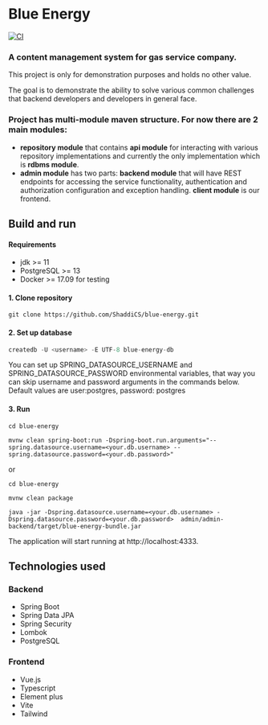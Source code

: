# Blue Energy  
[![CI](https://github.com/ShaddiCS/blue-energy/actions/workflows/maven.yml/badge.svg)](https://github.com/ShaddiCS/blue-energy/actions/workflows/maven.yml)
### A content management system for gas service company.

This project is only for demonstration purposes and holds no other value.

The goal is to demonstrate the ability to solve various common challenges
that backend developers and developers in general face.

### Project has multi-module maven structure. For now there are 2 main modules: 
- **repository module** that contains **api module** for interacting with various repository implementations 
and currently the only implementation which is **rdbms module**.
- **admin module** has two parts: **backend module** that will have REST endpoints for accessing the service functionality,
  authentication and authorization configuration and exception handling. **client module** is our frontend.
  
## Build and run


#### Requirements
- jdk >= 11
- PostgreSQL >= 13
- Docker >= 17.09 for testing

#### 1. Clone repository
```
git clone https://github.com/ShaddiCS/blue-energy.git
```
#### 2. Set up database
```sql
createdb -U <username> -E UTF-8 blue-energy-db
```
You can set up SPRING_DATASOURCE_USERNAME and SPRING_DATASOURCE_PASSWORD environmental variables,
that way you can skip username and password arguments in the commands below. 
Default values are user:postgres, password: postgres
#### 3. Run
```
cd blue-energy

mvnw clean spring-boot:run -Dspring-boot.run.arguments="--spring.datasource.username=<your.db.username> --spring.datasource.password=<your.db.password>"

```

or

```
cd blue-energy

mvnw clean package

java -jar -Dspring.datasource.username=<your.db.username> -Dspring.datasource.password=<your.db.password>  admin/admin-backend/target/blue-energy-bundle.jar
```
The application will start running at http://localhost:4333.

## Technologies used

### Backend
- Spring Boot
- Spring Data JPA
- Spring Security
- Lombok
- PostgreSQL


### Frontend
- Vue.js
- Typescript
- Element plus
- Vite
- Tailwind
